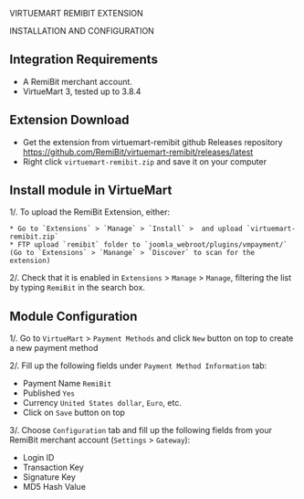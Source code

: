 VIRTUEMART REMIBIT EXTENSION

INSTALLATION AND CONFIGURATION


## Integration Requirements

* A RemiBit merchant account.
* VirtueMart 3, tested up to 3.8.4

## Extension Download

* Get the extension from virtuemart-remibit github Releases repository https://github.com/RemiBit/virtuemart-remibit/releases/latest
* Right click `virtuemart-remibit.zip` and save it on your computer


## Install module in VirtueMart


1/. To upload the RemiBit Extension, either:
 
    * Go to `Extensions` > `Manage` > `Install` >  and upload `virtuemart-remibit.zip`
    * FTP upload `remibit` folder to `joomla_webroot/plugins/vmpayment/` (Go to `Extensions` > `Manange` > `Discover` to scan for the extension)

2/. Check that it is enabled in `Extensions` > `Manage` > `Manage`, filtering the list by typing `RemiBit` in the search box.


## Module Configuration

1/. Go to `VirtueMart` > `Payment Methods` and click `New` button on top to create a new payment method

2/. Fill up the following fields under `Payment Method Information` tab:

* Payment Name `RemiBit`
* Published `Yes`
* Currency `United States dollar`, `Euro`, etc.
* Click on `Save` button on top

3/. Choose `Configuration` tab and fill up the following fields from your RemiBit merchant account (`Settings` > `Gateway`):

* Login ID
* Transaction Key
* Signature Key
* MD5 Hash Value

